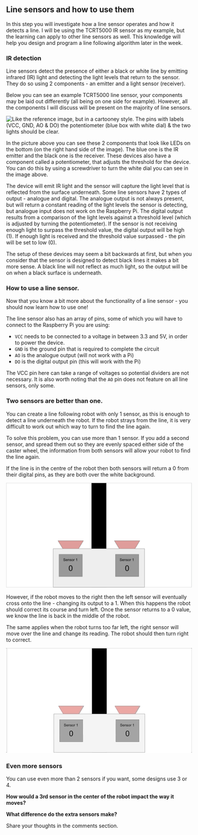 [comment]: # (
Is this step open? Y/N
If so, short description of this step:
Related links:
Related files:
)

## Line sensors and how to use them

In this step you will investigate how a line sensor operates and how it detects a line. I will be using the TCRT5000 IR sensor as my example, but the learning can apply to other line sensors as well. This knowledge will help you design and program a line following algorithm later in the week.

### IR detection

Line sensors detect the presence of either a black or white line by emitting infrared (IR) light and detecting the light levels that return to the sensor. They do so using 2 components - an emitter and a light sensor (receiver).

Below you can see an example TCRT5000 line sensor, your components may be laid out differently (all being on one side for example). However, all the components I will discuss will be present on the majority of line sensors.

![Like the reference image, but in a cartooney style. The pins with labels (VCC, GND, AO & DO) the potentiometer (blue box with white dial) & the two lights should be clear.](https://www.aam.com.pk/wp-content/uploads/2017/09/tcrt5000.jpg)

In the picture above you can see these 2 components that look like LEDs on the bottom (on the right hand side of the image). The blue one is the IR emitter and the black one is the receiver. These devices also have a component called a potentiometer, that adjusts the threshold for the device. You can do this by using a screwdriver to turn the white dial you can see in the image above.

The device will emit IR light and the sensor will capture the light level that is reflected from the surface underneath. Some line sensors have 2 types of output - analogue and digital. The analogue output is not always present, but will return a constant reading of the light levels the sensor is detecting, but analogue input does not work on the Raspberry Pi. The digital output results from a comparison of the light levels against a threshold level (which is adjusted by turning the potentiometer). If the sensor is not receiving enough light to surpass the threshold value, the digital output will be high (1). If enough light is received and the threshold value surpassed - the pin will be set to low (0).

The setup of these devices may seem a bit backwards at first, but when you consider that the sensor is designed to detect black lines it makes a bit more sense. A black line will not reflect as much light, so the output will be on when a black surface is underneath.

### How to use a line sensor.

Now that you know a bit more about the functionality of a line sensor - you should now learn how to use one!

The line sensor also has an array of pins, some of which you will have to connect to the Raspberry Pi you are using:

+ `VCC` needs to be connected to a voltage in between 3.3 and 5V, in order to power the device.
+ `GND` is the ground pin that is required to complete the circuit
+ `AO` is the analogue output (will not work with a Pi)
+ `DO` is the digital output pin (this will work with the Pi)

The VCC pin here can take a range of voltages so potential dividers are not necessary. It is also worth noting that the `AO` pin does not feature on all line sensors, only some.

### Two sensors are better than one.

You can create a line following robot with only 1 sensor, as this is enough to detect a line underneath the robot. If the robot strays from the line, it is very difficult to work out which way to turn to find the line again.

To solve this problem, you can use more than 1 sensor. If you add a second sensor, and spread them out so they are evenly spaced either side of the caster wheel, the information from both sensors will allow your robot to find the line again.

If the line is in the centre of the robot then both sensors will return a 0 from their digital pins, as they are both over the white background.

![](images/3_4_Two_Sensors_Still.png)

However, if the robot moves to the right then the left sensor will eventually cross onto the line - changing its output to a 1. When this happens the robot should correct its course and turn left. Once the sensor returns to a 0 value, we know the line is back in the middle of the robot.

The same applies when the robot turns too far left, the right sensor will move over the line and change its reading. The robot should then turn right to correct.

![](images/3_4_Two_Sensors_Anim.gif)

### Even more sensors

You can use even more than 2 sensors if you want, some designs use 3 or 4.

**How would a 3rd sensor in the center of the robot impact the way it moves?**

**What difference do the extra sensors make?**

Share your thoughts in the comments section.
